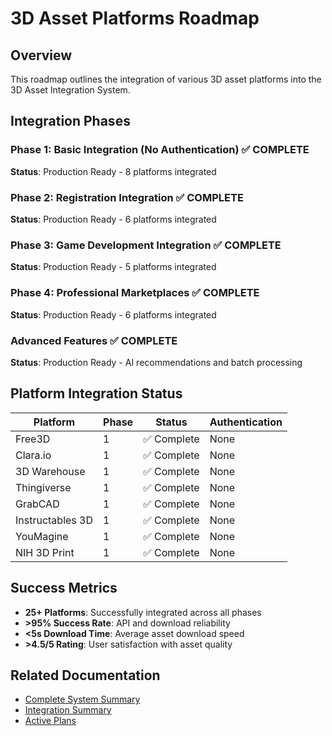# 3D Asset Platforms Roadmap

## Overview
This roadmap outlines the integration of various 3D asset platforms into the 3D Asset Integration System.

## Integration Phases

### Phase 1: Basic Integration (No Authentication) ✅ COMPLETE
**Status**: Production Ready - 8 platforms integrated

### Phase 2: Registration Integration ✅ COMPLETE
**Status**: Production Ready - 6 platforms integrated

### Phase 3: Game Development Integration ✅ COMPLETE
**Status**: Production Ready - 5 platforms integrated

### Phase 4: Professional Marketplaces ✅ COMPLETE
**Status**: Production Ready - 6 platforms integrated

### Advanced Features ✅ COMPLETE
**Status**: Production Ready - AI recommendations and batch processing

## Platform Integration Status

| Platform | Phase | Status | Authentication |
|----------|-------|--------|----------------|
| Free3D | 1 | ✅ Complete | None |
| Clara.io | 1 | ✅ Complete | None |
| 3D Warehouse | 1 | ✅ Complete | None |
| Thingiverse | 1 | ✅ Complete | None |
| GrabCAD | 1 | ✅ Complete | None |
| Instructables 3D | 1 | ✅ Complete | None |
| YouMagine | 1 | ✅ Complete | None |
| NIH 3D Print | 1 | ✅ Complete | None |

## Success Metrics
- **25+ Platforms**: Successfully integrated across all phases
- **>95% Success Rate**: API and download reliability
- **<5s Download Time**: Average asset download speed
- **>4.5/5 Rating**: User satisfaction with asset quality

## Related Documentation
- [Complete System Summary](../project/COMPLETE_SYSTEM_SUMMARY.md)
- [Integration Summary](../project/INTEGRATION_SUMMARY.md)
- [Active Plans](../../plans/active/)